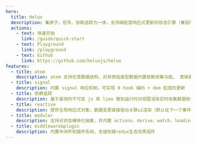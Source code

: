 ```yaml
---
hero:
  title: Helux
  description: 集原子，信号、依赖追踪为一体，支持细粒度响应式更新的状态引擎（兼容所有类react库，包括react18）
  actions:
    - text: 快速开始
      link: /guide/quick-start
    - text: Playground
      link: /playground
    - text: Github
      link: https://github.com/heluxjs/helux
features:
  - title: atom
    description: atom 支持任意数据结构，对非原始类型数据内置依赖收集功能， 意味着 atom 不用拆分的很细，天然对 DDD 领域驱动设计友好
  - title: signal
    description: 内置 signal 响应机制，可实现 0 hook 编码 + dom 粒度的更新
  - title: 依赖追踪
    description: 基于最快的不可变 js 库 limu 做到运行时对视图渲染实时收集数据依赖，提供超强渲染性能
  - title: reactive
    description: 提供全局响应式对象，数据变更直接驱动关联ui渲染（默认在下一个事件循环微任务开始前提交，支持人工提交变更数据）
  - title: modular
    description: 支持对状态模块化抽象，并内置 actions、derive、watch、loading 等特性，轻松驾驭大型前端应用架构
  - title: middleware&plugin
    description: 内置中间件和插件系统，无缝衔接redux生态优秀组件
---
```

